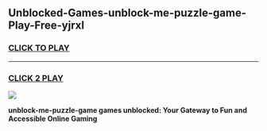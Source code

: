 
## Unblocked-Games-unblock-me-puzzle-game-Play-Free-yjrxl
<h3>
<a href="https://premium76.site?title=unblock-me-puzzle-game&ref=22A">CLICK TO PLAY</a></h3>
<hr>

<h3>
<a href="https://premium76.site?title=unblock-me-puzzle-game&ref=22A">CLICK 2 PLAY</a>
  
</h3>

<a href="https://premium76.site?title=unblock-me-puzzle-game&ref=22A"><img src="https://clearcache.store/games.png"></a>


**unblock-me-puzzle-game games unblocked: Your Gateway to Fun and Accessible Online Gaming**
